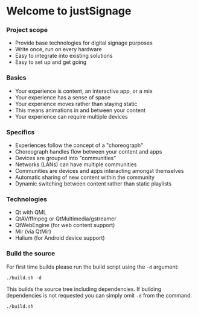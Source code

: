 # Welcome to justSignage

### Project scope
* Provide base technologies for digital signage purposes
* Write once, run on every hardware
* Easy to integrate into existing solutions
* Easy to set up and get going

### Basics
* Your experience is content, an interactive app, or a mix
* Your experience has a sense of space
* Your experience moves rather than staying static
* This means animations in and between your content
* Your experience can require multiple devices

### Specifics
* Experiences follow the concept of a "choreograph"
* Choreograph handles flow between your content and apps
* Devices are grouped into "communities"
* Networks (LANs) can have multiple communities
* Communities are devices and apps interacting amongst themselves
* Automatic sharing of new content within the community
* Dynamic switching between content rather than static playlists

### Technologies
* Qt with QML
* QtAV/ffmpeg or QtMultimedia/gstreamer
* QtWebEngine (for web content support)
* Mir (via QtMir)
* Halium (for Android device support)

### Build the source
For first time builds please run the build script using the `-d` argument:
```
./build.sh -d
```

This builds the source tree including dependencies. If building dependencies is
not requested you can simply omit `-d` from the command.
```
./build.sh
```
